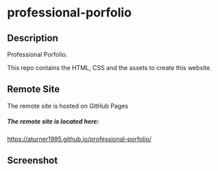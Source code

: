 # professional-porfolio

## Description

Professional Porfolio.

This repo contains the HTML, CSS and the assets to create this website.

## Remote Site

The remote site is hosted on GitHub Pages

##### The remote site is located here:
https://aturner1995.github.io/professional-porfolio/

## Screenshot

